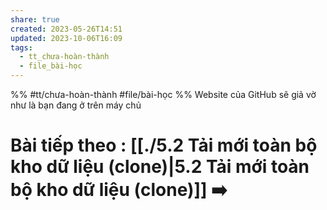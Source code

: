 ```yaml
---
share: true
created: 2023-05-26T14:51
updated: 2023-10-06T16:09
tags:
  - tt_chưa-hoàn-thành
  - file_bài-học
---
```


%%
#tt/chưa-hoàn-thành
#file/bài-học
%%
Website của GitHub sẽ giả vờ như là bạn đang ở trên máy chủ
# Bài tiếp theo : [[./5.2 Tải mới toàn bộ kho dữ liệu (clone)|5.2 Tải mới toàn bộ kho dữ liệu (clone)]] ➡️


